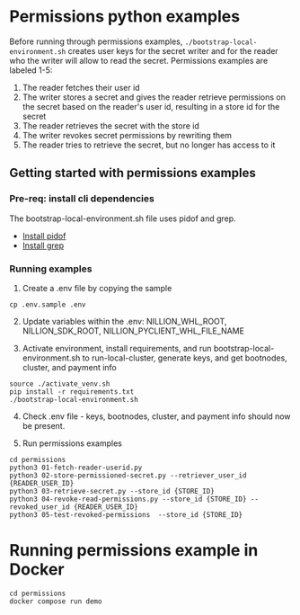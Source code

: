 # Permissions python examples

Before running through permissions examples, `./bootstrap-local-environment.sh` creates user keys for the secret writer and for the reader who the writer will allow to read the secret. Permissions examples are labeled 1-5:

1. The reader fetches their user id
2. The writer stores a secret and gives the reader retrieve permissions on the secret based on the reader's user id, resulting in a store id for the secret
3. The reader retrieves the secret with the store id
4. The writer revokes secret permissions by rewriting them
5. The reader tries to retrieve the secret, but no longer has access to it

## Getting started with permissions examples

### Pre-req: install cli dependencies

The bootstrap-local-environment.sh file uses pidof and grep.

- [Install pidof](https://command-not-found.com/pidof)
- [Install grep](https://command-not-found.com/grep)

### Running examples

1. Create a .env file by copying the sample

`cp .env.sample .env`

2. Update variables within the .env: NILLION_WHL_ROOT, NILLION_SDK_ROOT, NILLION_PYCLIENT_WHL_FILE_NAME

3. Activate environment, install requirements, and run bootstrap-local-environment.sh to run-local-cluster, generate keys, and get bootnodes, cluster, and payment info

```shell
source ./activate_venv.sh
pip install -r requirements.txt
./bootstrap-local-environment.sh
```

4. Check .env file - keys, bootnodes, cluster, and payment info should now be present.

5. Run permissions examples

```shell
cd permissions
python3 01-fetch-reader-userid.py
python3 02-store-permissioned-secret.py --retriever_user_id {READER_USER_ID}
python3 03-retrieve-secret.py --store_id {STORE_ID}
python3 04-revoke-read-permissions.py --store_id {STORE_ID} --revoked_user_id {READER_USER_ID}
python3 05-test-revoked-permissions  --store_id {STORE_ID}
```

# Running permissions example in Docker

```shell
cd permissions
docker compose run demo
```
